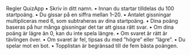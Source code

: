Regler QuizApp 
• Skriv in ditt namn.
• Innan du startar tilldelas du 100 startpoäng.
• Du gissar på en siffra mellan 1–20.
• Antalet gissningar multipliceras med 6, som subtraheras av dina startpoäng.
• Dina poäng baseras på hur många gissningar det tar att gissa rätt svar.
• Om dina poäng är lägre än 0, kan du inte spela längre.
• Om svaret är rätt är tävlingen över.
• Om svaret är fel, tipsas du med ”högre” eller ”lägre”.
• Du spelar mot en bot.
• Topplistan är begränsad till de fem bästa poängen.